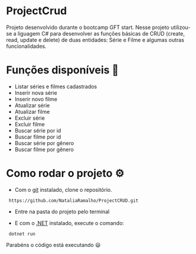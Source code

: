 # ProjectCrud
Projeto desenvolvido durante o bootcamp GFT start.
Nesse projeto utilizou-se a liguagem C# para desenvolver as funções básicas de CRUD (create, read, update e delete) de duas entidades: Série e Filme e algumas outras funcionalidades.
 
# Funções disponíveis 📖
- Listar séries e filmes cadastrados
- Inserir nova série
- Inserir novo filme
- Atualizar série
- Atualizar filme
- Excluir série
- Excluir filme
- Buscar série por id
- Buscar filme por id
- Buscar série por gênero
- Buscar filme por gênero
 
 
# Como rodar o projeto ⚙️
- Com o [git](https://git-scm.com/downloads) instalado, clone o repositório.
```
 https://github.com/NataliaRamalho/ProjectCRUD.git
```
- Entre na pasta do projeto pelo terminal
 
- E com o [.NET](https://dotnet.microsoft.com/en-us/download) instalado, execute o comando:
 
```
 dotnet run
```

Parabéns o código está executando 😃
